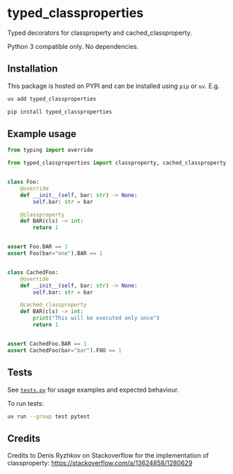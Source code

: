 # typed_classproperties

Typed decorators for classproperty and cached_classproperty.

Python 3 compatible only. No dependencies.

## Installation

This package is hosted on PYPI and can be installed using `pip` or `uv`. E.g.

```bash
uv add typed_classproperties
```

```bash
pip install typed_classproperties
```

## Example usage

```python
from typing import override

from typed_classproperties import classproperty, cached_classproperty


class Foo:
    @override
    def __init__(self, bar: str) -> None:
        self.bar: str = bar

    @classproperty
    def BAR(cls) -> int:
        return 1


assert Foo.BAR == 1
assert Foo(bar="one").BAR == 1


class CachedFoo:
    @override
    def __init__(self, bar: str) -> None:
        self.bar: str = bar

    @cached_classproperty
    def BAR(cls) -> int:
        print("This will be executed only once")
        return 1


assert CachedFoo.BAR == 1
assert CachedFoo(bar="bar").FOO == 1
```

## Tests

See [`tests.py`](tests.py) for usage examples and expected behaviour.

To run tests:

```bash
uv run --group test pytest
```

## Credits

Credits to Denis Ryzhkov on Stackoverflow for the implementation of classproperty:
https://stackoverflow.com/a/13624858/1280629
